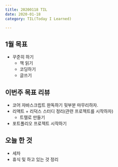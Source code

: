 ```yaml
---
title: 20200118 TIL
date: 2020-01-18
category: TIL(Today I Learned)

---
```


## 1월 목표

- 꾸준히 하기
  - 책 읽기
  - 코딩하기
  - 글쓰기

## 이번주 목표 리뷰

- 코어 자바스크립트 완독하기 뒷부분 마무리하자.
- 리액트 + 리덕스 스터디 정리(관련 프로젝트를 시작하자)
  - 트렐로 만들기
- 포트폴리오 프로젝트 시작하기
  

## 오늘 한 것

- 세차
- 휴식 및 하고 있는 것 정리